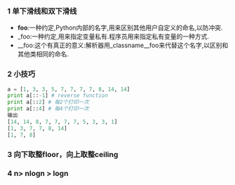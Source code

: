 ###  1 单下滑线和双下滑线
* __foo__:一种约定,Python内部的名字,用来区别其他用户自定义的命名,以防冲突.
* _foo:一种约定,用来指定变量私有.程序员用来指定私有变量的一种方式.
* __foo:这个有真正的意义:解析器用_classname__foo来代替这个名字,以区别和其他类相同的命名.
### 2 小技巧
```python
a = [1, 3, 3, 5, 7, 7, 7, 7, 8, 14, 14] 
print a[::-1] # reverse function
print a[::2] # 每2个打印一次
print a[::4] # 每4个打印一次
输出
[14, 14, 8, 7, 7, 7, 7, 5, 3, 3, 1]
[1, 3, 7, 7, 8, 14]
[1, 7, 8]
```
### 3 向下取整floor，向上取整ceiling
### 4 n> nlogn > logn
